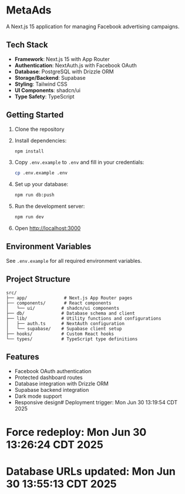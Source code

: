 # MetaAds

A Next.js 15 application for managing Facebook advertising campaigns.

## Tech Stack

- **Framework**: Next.js 15 with App Router
- **Authentication**: NextAuth.js with Facebook OAuth
- **Database**: PostgreSQL with Drizzle ORM
- **Storage/Backend**: Supabase
- **Styling**: Tailwind CSS
- **UI Components**: shadcn/ui
- **Type Safety**: TypeScript

## Getting Started

1. Clone the repository
2. Install dependencies:
   ```bash
   npm install
   ```

3. Copy `.env.example` to `.env` and fill in your credentials:
   ```bash
   cp .env.example .env
   ```

4. Set up your database:
   ```bash
   npm run db:push
   ```

5. Run the development server:
   ```bash
   npm run dev
   ```

6. Open [http://localhost:3000](http://localhost:3000)

## Environment Variables

See `.env.example` for all required environment variables.

## Project Structure

```
src/
├── app/              # Next.js App Router pages
├── components/       # React components
│   └── ui/          # shadcn/ui components
├── db/              # Database schema and client
├── lib/             # Utility functions and configurations
│   ├── auth.ts      # NextAuth configuration
│   └── supabase/    # Supabase client setup
├── hooks/           # Custom React hooks
└── types/           # TypeScript type definitions
```

## Features

- Facebook OAuth authentication
- Protected dashboard routes
- Database integration with Drizzle ORM
- Supabase backend integration
- Dark mode support
- Responsive design# Deployment trigger: Mon Jun 30 13:19:54 CDT 2025
# Force redeploy: Mon Jun 30 13:26:24 CDT 2025
# Database URLs updated: Mon Jun 30 13:55:13 CDT 2025
